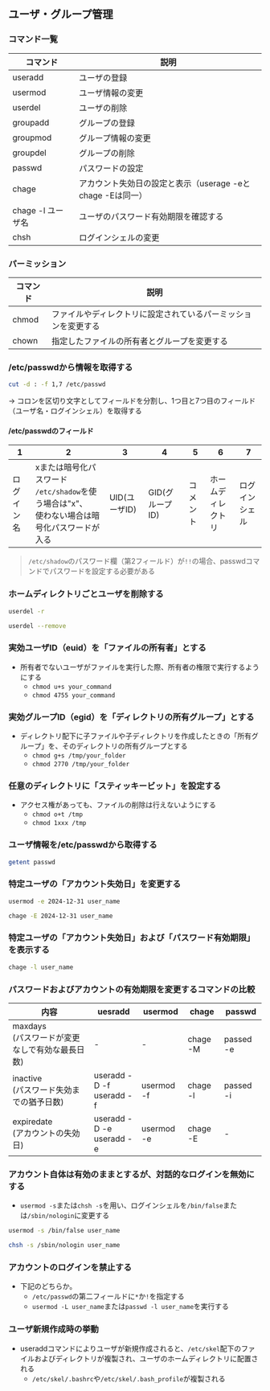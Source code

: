 ## ユーザ・グループ管理

### コマンド一覧

|コマンド|説明|
|-|-|
|useradd|ユーザの登録|
|usermod|ユーザ情報の変更|
|userdel|ユーザの削除|
|groupadd|グループの登録|
|groupmod|グループ情報の変更|
|groupdel|グループの削除|
|passwd|パスワードの設定|
|chage|アカウント失効日の設定と表示（userage -eとchage -Eは同一）|
|chage -l ユーザ名|ユーザのパスワード有効期限を確認する|
|chsh|ログインシェルの変更|

### パーミッション

|コマンド|説明|
|-|-|
|chmod|ファイルやディレクトリに設定されているパーミッションを変更する|
|chown|指定したファイルの所有者とグループを変更する|


### /etc/passwdから情報を取得する

``` sh
cut -d : -f 1,7 /etc/passwd
```
→ コロンを区切り文字としてフィールドを分割し、1つ目と7つ目のフィールド（ユーザ名・ログインシェル）を取得する

#### /etc/passwdのフィールド

|1|2|3|4|5|6|7|
|-|-|-|-|-|-|-|
|ログイン名|xまたは暗号化パスワード<br>`/etc/shadow`を使う場合は"x"、<br>使わない場合は暗号化パスワードが入る|UID(ユーザID)|GID(グループID)|コメント|ホームディレクトリ|ログインシェル|

> `/etc/shadow`のパスワード欄（第2フィールド）が`!!`の場合、passwdコマンドでパスワードを設定する必要がある

### ホームディレクトリごとユーザを削除する
 
``` sh
userdel -r
```

``` sh
userdel --remove
```

### 実効ユーザID（euid）を「ファイルの所有者」とする
- 所有者でないユーザがファイルを実行した際、所有者の権限で実行するようにする
  - `chmod u+s your_command`
  - `chmod 4755 your_command`

### 実効グループID（egid）を「ディレクトリの所有グループ」とする
- ディレクトリ配下に子ファイルや子ディレクトリを作成したときの「所有グループ」を、そのディレクトリの所有グループとする
  - `chmod g+s /tmp/your_folder`
  - `chmod 2770 /tmp/your_folder`

### 任意のディレクトリに「スティッキービット」を設定する
- アクセス権があっても、ファイルの削除は行えないようにする
  - `chmod o+t /tmp`
  - `chmod 1xxx /tmp`

### ユーザ情報を/etc/passwdから取得する

``` sh
getent passwd
```

### 特定ユーザの「アカウント失効日」を変更する

``` sh
usermod -e 2024-12-31 user_name
```

``` sh
chage -E 2024-12-31 user_name
```

### 特定ユーザの「アカウント失効日」および「パスワード有効期限」を表示する
``` sh
chage -l user_name
```

### パスワードおよびアカウントの有効期限を変更するコマンドの比較

|内容|uesradd|usermod|chage|passwd|
|-|-|-|-|-|
|maxdays<br>(パスワードが変更なしで有効な最長日数)|-|-|chage -M|passed -e|
|inactive<br>(パスワード失効までの猶予日数)|useradd -D -f<br>useradd -f|usermod -f|chage -l|passed -i|
|expiredate<br>(アカウントの失効日)|useradd -D -e<br>useradd -e|usermod -e|chage -E|-|

### アカウント自体は有効のままとするが、対話的なログインを無効にする

- `usermod -s`または`chsh -s`を用い、ログインシェルを`/bin/false`または`/sbin/nologin`に変更する

``` sh
usermod -s /bin/false user_name
```

``` sh
chsh -s /sbin/nologin user_name
```

### アカウントのログインを禁止する

- 下記のどちらか。
  - `/etc/passwd`の第二フィールドに`*`か`!`を指定する
  - `usermod -L user_name`または`passwd -l user_name`を実行する
 
### ユーザ新規作成時の挙動
- useraddコマンドによりユーザが新規作成されると、`/etc/skel`配下のファイルおよびディレクトリが複製され、ユーザのホームディレクトリに配置される
  - `/etc/skel/.bashrc`や`/etc/skel/.bash_profile`が複製される
  
